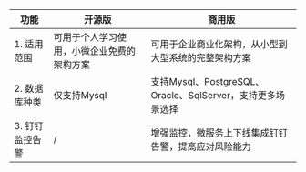 
| 功能 | 开源版 | 商用版 |
| ------ | ------ | ------ |
| 1. 适用范围 | 可用于个人学习使用，小微企业免费的架构方案 | 可用于企业商业化架构，从小型到大型系统的完整架构方案 |
| 2. 数据库种类 | 仅支持Mysql | 支持Mysql、PostgreSQL、Oracle、SqlServer，支持更多场景选择 |
| 3. 钉钉监控告警 | / | 增强监控，微服务上下线集成钉钉告警，提高应对风险能力 |
